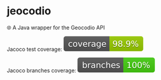 # jeocodio
🌐 A Java wrapper for the Geocodio API

Jacoco test coverage: ![Coverage](.github/badges/jacoco.svg)

Jacoco branches coverage: ![Coverage](.github/badges/branches.svg)